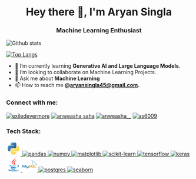 <h1 align="center">Hey there 👋, I'm Aryan Singla</h1>
<h3 align="center">Machine Learning Enthusiast</h3>

![Github stats](https://github-readme-stats.vercel.app/api?username=aryansingla45&theme=dark&show_icons=true&cache=none)

[![Top Langs](https://github-readme-stats.vercel.app/api/top-langs/?username=aryansingla45&layout=compact&text_color=daf7dc&bg_color=151515&cache=none)](https://github.com/aryansingla45/github-readme-stats)




- 🌱 I’m currently learning **Generative AI and Large Language Models**.
- 💞️ I’m looking to collaborate on Machine Learning Projects.
- 💬 Ask me about **Machine Learning**
- 📫 How to reach me **@aryansingla45@gmail.com.**

### Connect with me:
<p align="left">
<a href="" target="blank"><img align="center" src="https://raw.githubusercontent.com/rahuldkjain/github-profile-readme-generator/master/src/images/icons/Social/twitter.svg" alt="exiledevermore" height="30" width="40" /></a>
<a href="http://linkedin.com/in/aryan-singla-a29920216" target="blank"><img align="center" src="https://raw.githubusercontent.com/rahuldkjain/github-profile-readme-generator/master/src/images/icons/Social/linked-in-alt.svg" alt="anweasha saha" height="30" width="40" /></a>
<a href="https://instagram.com/aryan_singla_2201" target="blank"><img align="center" src="https://raw.githubusercontent.com/rahuldkjain/github-profile-readme-generator/master/src/images/icons/Social/instagram.svg" alt="anweasha__" height="30" width="40" /></a>
<a href="https://leetcode.com/u/aryansingla45/" target="blank"><img align="center" src="https://raw.githubusercontent.com/rahuldkjain/github-profile-readme-generator/master/src/images/icons/Social/leet-code.svg" alt="as6009" height="30" width="40" /></a>
</p>

<h3 align = "left">Tech Stack:</h3>
<p align="left">
  <a href="https://www.python.org" target="_blank"> 
    <img src="https://raw.githubusercontent.com/devicons/devicon/master/icons/python/python-original.svg" alt="python" width="40" height="40"/>
  </a>
  <a href="https://pandas.pydata.org/" target="_blank"> 
    <img src="https://upload.wikimedia.org/wikipedia/commons/e/ed/Pandas_logo.svg" alt="pandas" width="40" height="40"/>
  </a>
  <a href="https://numpy.org/" target="_blank"> 
    <img src="https://upload.wikimedia.org/wikipedia/commons/1/1a/NumPy_logo.svg" alt="numpy" width="40" height="40"/>
  </a>
  <a href="https://matplotlib.org/" target="_blank"> 
    <img src="https://upload.wikimedia.org/wikipedia/commons/0/01/Created_with_Matplotlib-logo.svg" alt="matplotlib" width="40" height="40"/>
  </a>
  <a href="https://scikit-learn.org/" target="_blank"> 
    <img src="https://upload.wikimedia.org/wikipedia/commons/0/05/Scikit_learn_logo_small.svg" alt="scikit-learn" width="40" height="40"/>
  </a>
  <a href="https://www.tensorflow.org/" target="_blank"> 
    <img src="https://www.vectorlogo.zone/logos/tensorflow/tensorflow-icon.svg" alt="tensorflow" width="40" height="40"/>
  </a>
  <a href="https://keras.io/" target="_blank"> 
    <img src="https://upload.wikimedia.org/wikipedia/commons/a/ae/Keras_logo.svg" alt="keras" width="40" height="40"/>
  </a>
  <a href="https://www.java.com" target="_blank"> 
    <img src="https://raw.githubusercontent.com/devicons/devicon/master/icons/java/java-original.svg" alt="java" width="40" height="40"/>
  </a>
  <a href="https://www.mysql.com/" target="_blank"> 
    <img src="https://raw.githubusercontent.com/devicons/devicon/master/icons/mysql/mysql-original-wordmark.svg" alt="mysql" width="40" height="40"/>
  </a>
  <a href="https://www.postgresql.org/" target="_blank"> 
    <img src="https://upload.wikimedia.org/wikipedia/commons/2/29/Postgresql_elephant.svg" alt="postgres" width="40" height="40"/>
  </a>
<!--   <a href="https://www.nltk.org/" target="_blank"> 
     <img src="" alt="spacy" width="40" height="40"/>
  </a>
  <a href="https://spacy.io/" target="_blank"> 
    <img src="" alt="spacy" width="40" height="40"/>
  </a> -->
<!--   <a href="https://products.office.com/en-us/excel" target="_blank"> 
    <img src="https://upload.wikimedia.org/wikipedia/commons/7/7d/Microsoft_Office_Excel_%282018%E2%80%93present%29.svg" alt="excel" width="40" height="40"/>
  </a>
  <a href="https://powerbi.microsoft.com/" target="_blank"> 
    <img src="https://upload.wikimedia.org/wikipedia/commons/c/cf/PoweBI_Logo.svg" alt="powerbi" width="40" height="40"/>
  </a> -->
  <a href="https://seaborn.pydata.org/" target="_blank"> 
    <img src="https://seaborn.pydata.org/_images/logo-wide-lightbg.svg" alt="seaborn" width="200" height="40"/>
  </a>
</p>




<!---
Aryan12334/Aryan12334 is a ✨ special ✨ repository because its `README.md` (this file) appears on your GitHub profile.
You can click the Preview link to take a look at your changes.
--->
